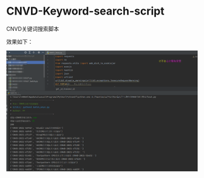 # CNVD-Keyword-search-script

CNVD关键词搜索脚本

效果如下：

![image](https://github.com/ZzFfei/CNVD-Keyword-search-script/blob/main/1.png)
